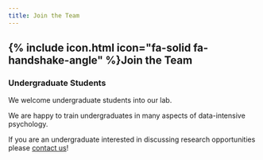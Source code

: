 ```yaml
---
title: Join the Team
---
```


## {% include icon.html icon="fa-solid fa-handshake-angle" %}Join the Team

### Undergraduate Students
We welcome undergraduate students into our lab.

We are happy to train undergraduates in many aspects of data-intensive psychology. 

If you are an undergraduate interested in discussing research opportunities please <a href="mailto:visual_cognition_lab@ln.edu.hk">contact us</a>!


